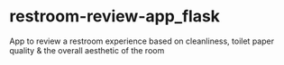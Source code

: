 # restroom-review-app_flask
App to review a restroom experience based on cleanliness, toilet paper quality &amp; the overall aesthetic of the room
